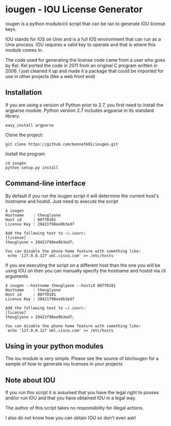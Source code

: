 # iougen - IOU License Generator
iougen is a python module/cli script that can be ran to generate IOU license 
keys.

IOU stands for IOS on Unix and is a full IOS environment that can run as a 
Unix process.  IOU requires a valid key to operate and that is where this
module comes in.

The code used for generating the license code came from a user who goes by 
Kel.  Kel ported the code in 2011 from an original C program written in 2006.
I just cleaned it up and made it a package that could be imported for use in 
other projects (like a web front end)

## Installation
If you are using a version of Python prior to 2.7, you first need to install the 
argparse module. Python version 2.7 includes argparse in its  standard library.

	easy_install argparse

Clone the project:

	git clone https://github.com/bennetb01/iougen.git

Install the program

	cd iougen
	python setup.py install


## Command-line interface 
By default if you run the iougen script it will determine the current host's
hostname and hostid.  Just need to execute the script

	$ iougen
	Hostname    : theuglyone
	Host id     : 007f0101
	License Key : 20421f98ee8b3ed7
	
	Add the following text to ~/.iourc:
	[license]
	theuglyone = 20421f98ee8b3ed7;
	
	You can disable the phone home feature with something like:
	 echo '127.0.0.127 xml.cisco.com' >> /etc/hosts

If you are executing the script on a different host than the one you will be
using IOU on then you can manually specify the hostname and hostid via cli
arguments

	$ iougen --hostname theuglyone --hostid 007f0101
	Hostname    : theuglyone
	Host id     : 007f0101
	License Key : 20421f98ee8b3ed7
	
	Add the following text to ~/.iourc:
	[license]
	theuglyone = 20421f98ee8b3ed7;
	
	You can disable the phone home feature with something like:
	 echo '127.0.0.127 xml.cisco.com' >> /etc/hosts


## Using in your python modules
The iou module is very simple.  Please see the source of bin/iougen for a 
sample of how to generate iou licenses in your projects

## Note about IOU
If you run this script it is assumed that you have the legal right to posses 
and/or run IOU and that you have obtained IOU in a legal way.

The author of this script takes no responsibility for illegal actions.

I also do not know how you can obtain IOU so don't even ask!